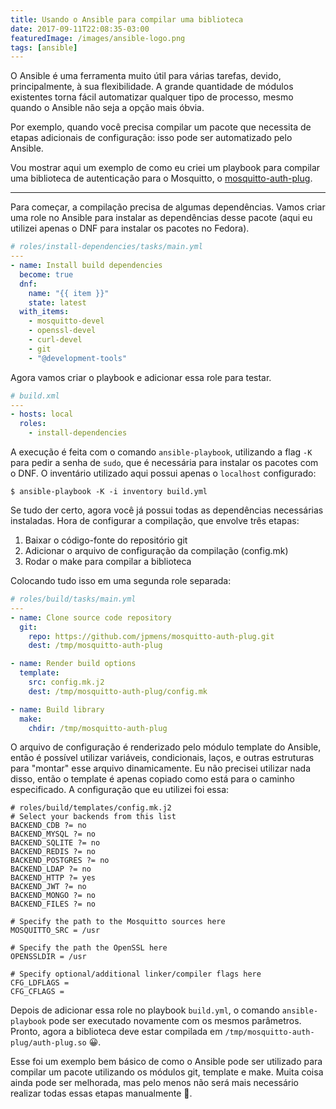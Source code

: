 ```yaml
---
title: Usando o Ansible para compilar uma biblioteca
date: 2017-09-11T22:08:35-03:00
featuredImage: /images/ansible-logo.png
tags: [ansible]
---
```


O Ansible é uma ferramenta muito útil para várias tarefas, devido, principalmente,
à sua flexibilidade. A grande quantidade de módulos existentes torna fácil
automatizar qualquer tipo de processo, mesmo quando o Ansible não seja a opção
mais óbvia.

Por exemplo, quando você precisa compilar um pacote que necessita de etapas
adicionais de configuração: isso pode ser automatizado pelo Ansible.

Vou mostrar aqui um exemplo de como eu criei um playbook para compilar uma
biblioteca de autenticação para o Mosquitto, o [mosquitto-auth-plug][].

---

Para começar, a compilação precisa de algumas dependências. Vamos criar uma
role no Ansible para instalar as dependências desse pacote (aqui eu utilizei
apenas o DNF para instalar os pacotes no Fedora).

```yaml
# roles/install-dependencies/tasks/main.yml
---
- name: Install build dependencies
  become: true
  dnf:
    name: "{{ item }}"
    state: latest
  with_items:
    - mosquitto-devel
    - openssl-devel
    - curl-devel
    - git
    - "@development-tools"
```

Agora vamos criar o playbook e adicionar essa role para testar.

```yaml
# build.xml
---
- hosts: local
  roles:
    - install-dependencies
```

A execução é feita com o comando `ansible-playbook`, utilizando a flag `-K` para
pedir a senha de `sudo`, que é necessária para instalar os pacotes com o DNF. O
inventário utilizado aqui possui apenas o `localhost` configurado:

```
$ ansible-playbook -K -i inventory build.yml
```

Se tudo der certo, agora você já possui todas as dependências necessárias
instaladas. Hora de configurar a compilação, que envolve três etapas:

1. Baixar o código-fonte do repositório git
2. Adicionar o arquivo de configuração da compilação (config.mk)
3. Rodar o make para compilar a biblioteca

Colocando tudo isso em uma segunda role separada:

```yaml
# roles/build/tasks/main.yml
---
- name: Clone source code repository
  git:
    repo: https://github.com/jpmens/mosquitto-auth-plug.git
    dest: /tmp/mosquitto-auth-plug

- name: Render build options
  template:
    src: config.mk.j2
    dest: /tmp/mosquitto-auth-plug/config.mk

- name: Build library
  make:
    chdir: /tmp/mosquitto-auth-plug
```

O arquivo de configuração é renderizado pelo módulo template do Ansible, então
é possível utilizar variáveis, condicionais, laços, e outras estruturas para
"montar" esse arquivo dinamicamente. Eu não precisei utilizar nada disso, então
o template é apenas copiado como está para o caminho especificado. A
configuração que eu utilizei foi essa:

```jinja2
# roles/build/templates/config.mk.j2
# Select your backends from this list
BACKEND_CDB ?= no
BACKEND_MYSQL ?= no
BACKEND_SQLITE ?= no
BACKEND_REDIS ?= no
BACKEND_POSTGRES ?= no
BACKEND_LDAP ?= no
BACKEND_HTTP ?= yes
BACKEND_JWT ?= no
BACKEND_MONGO ?= no
BACKEND_FILES ?= no

# Specify the path to the Mosquitto sources here
MOSQUITTO_SRC = /usr

# Specify the path the OpenSSL here
OPENSSLDIR = /usr

# Specify optional/additional linker/compiler flags here
CFG_LDFLAGS =
CFG_CFLAGS =
```

Depois de adicionar essa role no playbook `build.yml`, o comando `ansible-playbook`
pode ser executado novamente com os mesmos parâmetros. Pronto, agora a biblioteca
deve estar compilada em `/tmp/mosquitto-auth-plug/auth-plug.so` 😀.

Esse foi um exemplo bem básico de como o Ansible pode ser utilizado para compilar
um pacote utilizando os módulos git, template e make. Muita coisa ainda pode ser
melhorada, mas pelo menos não será mais necessário realizar todas essas etapas
manualmente 🙂.


[mosquitto-auth-plug]: https://github.com/jpmens/mosquitto-auth-plug
